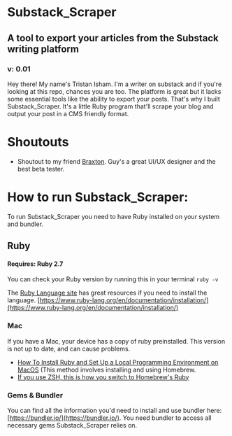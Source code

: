 # Substack_Scraper
## A tool to export your articles from the Substack writing platform
### v: 0.01

Hey there! My name's Tristan Isham. I'm a writer on substack and if you're looking at this repo, chances you are too. The platform is great but it lacks some essential tools like the ability to export your posts. That's why I built Substack_Scraper. It's a little Ruby program that'll scrape your blog and output your post in a CMS friendly format. 

# Shoutouts
- Shoutout to my friend [Braxton](https://github.com/3raxton). Guy's a great UI/UX designer and the best beta tester.

# How to run Substack_Scraper:
To run Substack_Scraper you need to have Ruby installed on your system and bundler.

## Ruby
#### Requires: **Ruby 2.7**
You can check your Ruby version by running this in your terminal
```ruby -v```

The [Ruby Language site](https://www.ruby-lang.org/en/documentation/installation/) has great resources if you need to install the language. [https://www.ruby-lang.org/en/documentation/installation/](https://www.ruby-lang.org/en/documentation/installation/)
### Mac
If you have a Mac, your device has a copy of ruby preinstalled. This version is not up to date, and can cause problems.
- [How To Install Ruby and Set Up a Local Programming Environment on MacOS](https://www.digitalocean.com/community/tutorials/how-to-install-ruby-and-set-up-a-local-programming-environment-on-macos) (This method involves installing and using Homebrew.
- [If you use ZSH, this is how you switch to Homebrew's Ruby](https://medium.com/@TristanIsham/how-to-configure-zsh-on-macos-b3e8073bd95a)

### Gems & Bundler
You can find all the information you'd need to install and use bundler here: [https://bundler.io/](https://bundler.io/). You need bundler to access all necessary gems Substack_Scraper relies on.




